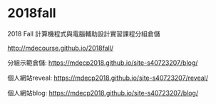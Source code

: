# 2018fall
2018 Fall 計算機程式與電腦輔助設計實習課程分組倉儲

http://mdecourse.github.io/2018fall/

分組示範倉儲: https://mdecp2018.github.io/site-s40723207/blog/

個人網站reveal: https://mdecp2018.github.io/site-s40723207/reveal/

個人網站blog: https://mdecp2018.github.io/site-s40723207/blog/
